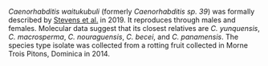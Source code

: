 _Caenorhabditis waitukubuli_ (formerly _Caenorhabditis sp. 39_) was formally described by [Stevens et al.](https://pubmed.ncbi.nlm.nih.gov/31007946/) in 2019. It reproduces through males and females. Molecular data suggest that its closest relatives are _C. yunquensis_, _C. macrosperma_, _C. nouraguensis_, _C. becei_, and _C. panamensis_. The species type isolate was collected from a rotting fruit collected in Morne Trois Pitons, Dominica in 2014.
